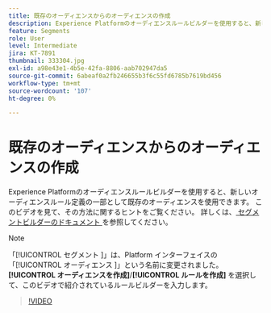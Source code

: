 ```yaml
---
title: 既存のオーディエンスからのオーディエンスの作成
description: Experience Platformのオーディエンスルールビルダーを使用すると、新しいオーディエンスルール定義の一部として既存のオーディエンスを使用できます。 このビデオを見て、その方法に関するヒントをご覧ください。
feature: Segments
role: User
level: Intermediate
jira: KT-7891
thumbnail: 333304.jpg
exl-id: a98e43e1-4b5e-42fa-8806-aab702947da5
source-git-commit: 6abeaf0a2fb246655b3f6c55fd6785b7619bd456
workflow-type: tm+mt
source-wordcount: '107'
ht-degree: 0%

---
```


# 既存のオーディエンスからのオーディエンスの作成

Experience Platformのオーディエンスルールビルダーを使用すると、新しいオーディエンスルール定義の一部として既存のオーディエンスを使用できます。 このビデオを見て、その方法に関するヒントをご覧ください。 詳しくは、[ セグメントビルダーのドキュメント ](https://experienceleague.adobe.com/docs/experience-platform/segmentation/ui/segment-builder.html?lang=ja) を参照してください。

>[!NOTE]
>
> 「[!UICONTROL  セグメント ]」は、Platform インターフェイスの「[!UICONTROL  オーディエンス ]」という名前に変更されました。 **[!UICONTROL オーディエンスを作成]**/**[!UICONTROL ルールを作成]** を選択して、このビデオで紹介されているルールビルダーを入力します。

>[!VIDEO](https://video.tv.adobe.com/v/333304/?learn=on&enablevpops)

